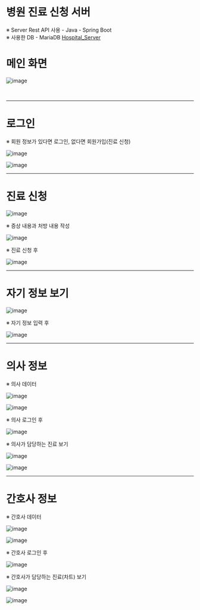 # 병원 진료 신청 서버 
※ Server Rest API 사용 - Java - Spring Boot<br>
※ 사용한 DB - MariaDB
<a href="https://github.com/springhana/Hospital_Server">Hospital_Server</a>

# 메인 화면

![image](https://github.com/springhana/Hospital_Web/assets/97121074/d715c018-4328-49b6-9bde-22bc86dcdb85)

<br>
<hr>

# 로그인
※ 회원 정보가 있다면 로그인, 없다면 회원가입(진료 신청)

![image](https://github.com/springhana/Hospital_Web/assets/97121074/e7d56079-25bc-4695-920a-783573aff193)

![image](https://github.com/springhana/Hospital_Web/assets/97121074/013414c4-6496-461f-b261-94cd95f21931)
<br>
<hr>

# 진료 신청

![image](https://github.com/springhana/Hospital_Web/assets/97121074/60d323f7-9820-4cfe-93f4-daa19173927b)

※ 증상 내용과 처방 내용 작성

![image](https://github.com/springhana/Hospital_Web/assets/97121074/61c135bb-90c8-4da5-80f3-4773cf59433a)

※ 진료 신청 후

![image](https://github.com/springhana/Hospital_Web/assets/97121074/22dac193-3fe3-4449-a1f8-931c031d564f)
<br>
<hr>

# 자기 정보 보기

![image](https://github.com/springhana/Hospital_Web/assets/97121074/56d5363b-8317-486e-a253-f6fe4f5dbbaf)

※ 자기 정보 입력 후

![image](https://github.com/springhana/Hospital_Web/assets/97121074/c8a5e387-0bcb-4e73-93b2-ef45d954c6da)
<br>
<hr>

# 의사 정보
※ 의사 데이터

![image](https://github.com/springhana/Hospital_Web/assets/97121074/b88c092b-3ec4-4c0e-b542-b2141584bc6d)

![image](https://github.com/springhana/Hospital_Web/assets/97121074/ff81e862-042b-4e30-94ae-de948ac671f9)

※ 의사 로그인 후

![image](https://github.com/springhana/Hospital_Web/assets/97121074/b39db06b-3edb-4936-ae49-d1408783e924)

※ 의사가 담당하는 진료 보기

![image](https://github.com/springhana/Hospital_Web/assets/97121074/0a6927a0-5a65-4094-8cb6-1da762784f5e)

![image](https://github.com/springhana/Hospital_Web/assets/97121074/6586ffb0-a7e3-4727-a400-20400136d605)
<br>
<hr>

# 간호사 정보
※ 간호사 데이터

![image](https://github.com/springhana/Hospital_Web/assets/97121074/e731f3ca-b531-4423-b2df-5681b8931754)

![image](https://github.com/springhana/Hospital_Web/assets/97121074/0983fe96-5abd-4eb8-85ef-818720276f25)

※ 간호사 로그인 후

![image](https://github.com/springhana/Hospital_Web/assets/97121074/d598293f-7bf3-471a-aea2-7a659dedae15)

※ 간호사가 담당하는 진료(차트) 보기

![image](https://github.com/springhana/Hospital_Web/assets/97121074/155ef7d1-7dd3-440c-acfc-181160361a21)

![image](https://github.com/springhana/Hospital_Web/assets/97121074/5b358407-87d8-4860-88b1-ba308f4b6ff3)
